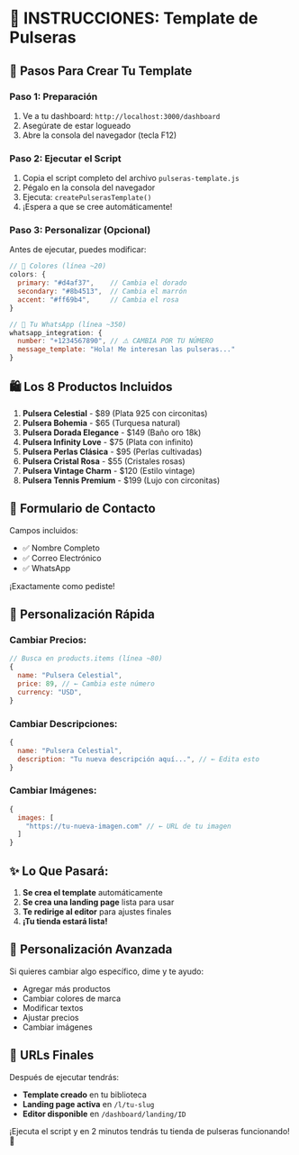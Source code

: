 # 💎 **INSTRUCCIONES: Template de Pulseras**

## 🚀 **Pasos Para Crear Tu Template**

### **Paso 1: Preparación**
1. Ve a tu dashboard: `http://localhost:3000/dashboard`
2. Asegúrate de estar logueado
3. Abre la consola del navegador (tecla F12)

### **Paso 2: Ejecutar el Script**
1. Copia el script completo del archivo `pulseras-template.js`
2. Pégalo en la consola del navegador
3. Ejecuta: `createPulserasTemplate()`
4. ¡Espera a que se cree automáticamente!

### **Paso 3: Personalizar (Opcional)**
Antes de ejecutar, puedes modificar:

```javascript
// 🎨 Colores (línea ~20)
colors: {
  primary: "#d4af37",    // Cambia el dorado
  secondary: "#8b4513",  // Cambia el marrón
  accent: "#ff69b4",     // Cambia el rosa
}

// 📱 Tu WhatsApp (línea ~350)
whatsapp_integration: {
  number: "+1234567890", // ⚠️ CAMBIA POR TU NÚMERO
  message_template: "Hola! Me interesan las pulseras..."
}
```

## 🛍️ **Los 8 Productos Incluidos**

1. **Pulsera Celestial** - $89 (Plata 925 con circonitas)
2. **Pulsera Bohemia** - $65 (Turquesa natural)
3. **Pulsera Dorada Elegance** - $149 (Baño oro 18k)
4. **Pulsera Infinity Love** - $75 (Plata con infinito)
5. **Pulsera Perlas Clásica** - $95 (Perlas cultivadas)
6. **Pulsera Cristal Rosa** - $55 (Cristales rosas)
7. **Pulsera Vintage Charm** - $120 (Estilo vintage)
8. **Pulsera Tennis Premium** - $199 (Lujo con circonitas)

## 📝 **Formulario de Contacto**

Campos incluidos:
- ✅ Nombre Completo
- ✅ Correo Electrónico  
- ✅ WhatsApp

¡Exactamente como pediste!

## 🎨 **Personalización Rápida**

### **Cambiar Precios:**
```javascript
// Busca en products.items (línea ~80)
{
  name: "Pulsera Celestial",
  price: 89, // ← Cambia este número
  currency: "USD",
}
```

### **Cambiar Descripciones:**
```javascript
{
  name: "Pulsera Celestial", 
  description: "Tu nueva descripción aquí...", // ← Edita esto
}
```

### **Cambiar Imágenes:**
```javascript
{
  images: [
    "https://tu-nueva-imagen.com" // ← URL de tu imagen
  ]
}
```

## ✨ **Lo Que Pasará:**

1. **Se crea el template** automáticamente
2. **Se crea una landing page** lista para usar
3. **Te redirige al editor** para ajustes finales
4. **¡Tu tienda estará lista!**

## 🔧 **Personalización Avanzada**

Si quieres cambiar algo específico, dime y te ayudo:
- Agregar más productos
- Cambiar colores de marca
- Modificar textos
- Ajustar precios
- Cambiar imágenes

## 📱 **URLs Finales**

Después de ejecutar tendrás:
- **Template creado** en tu biblioteca
- **Landing page activa** en `/l/tu-slug`
- **Editor disponible** en `/dashboard/landing/ID`

¡Ejecuta el script y en 2 minutos tendrás tu tienda de pulseras funcionando! 💎 
